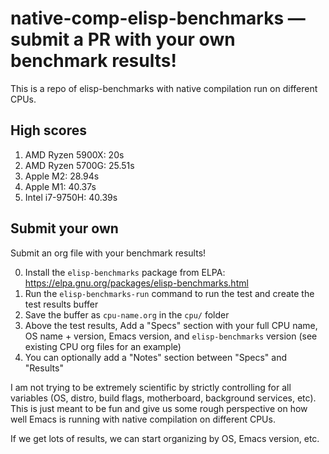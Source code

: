 # native-comp-elisp-benchmarks — submit a PR with your own benchmark results!

This is a repo of elisp-benchmarks with native compilation run on different CPUs.

## High scores

1. AMD Ryzen 5900X: 20s
2. AMD Ryzen 5700G: 25.51s
3. Apple M2: 28.94s
4. Apple M1: 40.37s
5. Intel i7-9750H: 40.39s

## Submit your own

Submit an org file with your benchmark results!

0. Install the `elisp-benchmarks` package from ELPA: https://elpa.gnu.org/packages/elisp-benchmarks.html
1. Run the `elisp-benchmarks-run` command to run the test and create the test results buffer
2. Save the buffer as `cpu-name.org` in the `cpu/` folder
3. Above the test results, Add a "Specs" section with your full CPU name, OS name + version, Emacs version, and `elisp-benchmarks` version (see existing CPU org files for an example)
4. You can optionally add a "Notes" section between "Specs" and "Results"

I am not trying to be extremely scientific by strictly controlling for all variables (OS, distro, build flags, motherboard, background services, etc). This is just meant to be fun and give us some rough perspective on how well Emacs is running with native compilation on different CPUs.

If we get lots of results, we can start organizing by OS, Emacs version, etc.

